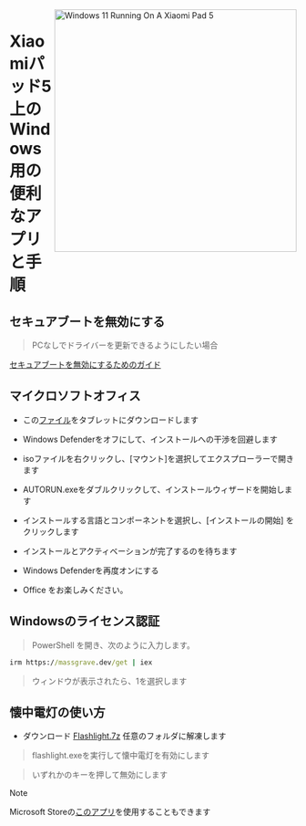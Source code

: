 <img align="right" src="https://raw.githubusercontent.com/erdilS/Port-Windows-11-Xiaomi-Pad-5/main/nabu.png" width="425" alt="Windows 11 Running On A Xiaomi Pad 5">

# Xiaomiパッド5上のWindows用の便利なアプリと手順

## セキュアブートを無効にする
> PCなしでドライバーを更新できるようにしたい場合

[セキュアブートを無効にするためのガイド](/guide/Japanese/disable-secureboot-ja.md)

## マイクロソフトオフィス

- この[ファイル](https://mega.nz/file/Q7p1XK6L#J-KPp_-MNJ8iXGqEwwZ3_sfv2tMiq_AJjUiiaX6TBrI)をタブレットにダウンロードします
  
- Windows Defenderをオフにして、インストールへの干渉を回避します
  
- isoファイルを右クリックし、[マウント]を選択してエクスプローラーで開きます

- AUTORUN.exeをダブルクリックして、インストールウィザードを開始します
  
- インストールする言語とコンポーネントを選択し、[インストールの開始] をクリックします
  
- インストールとアクティベーションが完了するのを待ちます

- Windows Defenderを再度オンにする

- Office をお楽しみください。

 ## Windowsのライセンス認証

> PowerShell を開き、次のように入力します。

  ```cmd
irm https://massgrave.dev/get | iex 
```
> ウィンドウが表示されたら、1を選択します

 ## 懐中電灯の使い方

 - ダウンロード [Flashlight.7z](https://github.com/erdilS/Port-Windows-11-Xiaomi-Pad-5/releases/download/1.0/flashlight_fix.7z) 任意のフォルダに解凍します

> flashlight.exeを実行して懐中電灯を有効にします

> いずれかのキーを押して無効にします

> [!NOTE]
> Microsoft Storeの[このアプリ](https://apps.microsoft.com/detail/9NBLGGH68278)を使用することもできます



